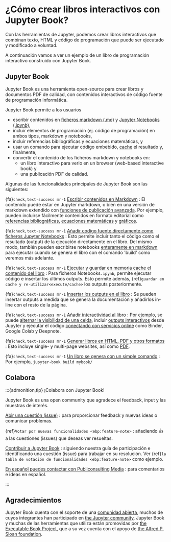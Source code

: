 # ¿Cómo crear libros interactivos con Jupyter Book?

Con las herramientas de Jupyter, podemos crear libros interactivos que combinan texto, HTML y código de programación que puede ser ejecutado y modificado a voluntad.

A continuación vamos a ver un ejemplo de un libro de programación interactivo construido con Jupyter Book. 

## Jupyter Book

Jupyter Book es una herramienta open-source para crear libros y documentos PDF de calidad, con contenidos interactivos de código fuente de programación informática.

Jupyter Book permite a los usuarios

* escribir contenidos en [ficheros markdown (.md)](https://myst-parser.readthedocs.io/en/latest/) y [Jupyter Notebooks (.ipynb)](https://jupyter.org/),
* incluir elementos de programación (ej. código de programación) en ambos tipos, markdown y notebooks,
* incluir referencias bibliográficas y ecuaciones matemáticas, y
* usar un comando para ejecutar código embebido, [cache](https://jupyter-cache.readthedocs.io/en/latest/) el resultado y, finalmente,
* convertir el contenido de los ficheros markdown y notebooks en:
    * un libro interactivo para verlo en un browser (web-based interactive book) y
    * una publicación PDF de calidad.

Algunas de las funcionalidades principales de Jupyter Book son las siguientes:

{fa}`check,text-success mr-1` [Escribir contenidos en Markdown](https://jupyterbook.org/file-types/markdown)
: El contenido puede estar en Jupyter markdown, o bien en una versión de markdown extendido con [funciones de publicación avanzada](https://jupyterbook.org/content/myst).
Por ejemplo, pueden incluirse fácilmente contenidos en formato editorial como [referencias bibliográficas](https://jupyterbook.org/content/citations), [ecuaciones matemáticas](https://jupyterbook.org/content/math) y [gráficos](https://jupyterbook.org/content/figures).

{fa}`check,text-success mr-1` [Añadir código fuente directamente como ficheros Jupyter Notebooks](https://jupyterbook.org/file-types/notebooks)
: Esto permite incluir tanto el código como el resultado (output) de la ejecución directamente en el libro. Del mismo modo, también pueden escribirse notebooks [enteramente en markdown](https://jupyterbook.org/file-types/myst-notebooks) para ejecutar cuando se genera el libro con el comando 'build' como veremos más adelante.

{fa}`check,text-success mr-1` [Ejecutar y guardar en memoria cache el contenido del libro](https://jupyterbook.org/content/execute)
: Para ficheros Notebooks`.ipynb`, permite ejecutar código e insertar los últimos outputs.
  Esto permite además, {ref}`guardar en cache y re-utilizar<execute/cache>` los outputs posteriormente.

{fa}`check,text-success mr-1` [Insertar los outputs en el libro](https://jupyterbook.org/content:code-outputs)
: Se pueden insertar outputs a medida que se genera la documentación y añadirlos in-line con el resto de la página.

{fa}`check,text-success mr-1` [Añadir interactividad al libro](https://jupyterbook.org/interactive/launchbuttons)
: Por ejemplo, se puede [alternar la visibilidad de una celda](https://jupyterbook.org/interactive/hiding), incluir [outputs interactivos](https://jupyterbook.org/interactive/interactive) desde Jupyter y ejecutar el código [conectando con servicios online](https://jupyterbook.org/interactive/launchbuttons) como Binder, Google Colab y Deepnote.

{fa}`check,text-success mr-1` [Generar libros en HTML, PDF y otros formatos](https://jupyterbook.org/start/build)
: Esto incluye single- y multi-page websites, así como [PDF](https://jupyterbook.org/advanced/pdf).

{fa}`check,text-success mr-1` [Un libro se genera con un simple comando](https://jupyterbook.org/reference/cli)
: Por ejemplo, `jupyter-book build mybook/`

## Colabora

:::{admonition,tip} ¡Colabora con Jupyter Book!

Jupyter Book es una open community que agradece el feedback, input y las muestras de interés.

[Abir una cuestión (issue)](https://github.com/executablebooks/jupyter-book/issues/new/choose)
: para proporcionar feedback y nuevas ideas o comunicar problemas.

{ref}`Votar por nuevas funcionalidades <ebp:feature-note>`
: añadiendo 👍 a las cuestiones (issues) que deseas ver resueltas.

[Contribuir a Jupyter Book](https://jupyterbook.org/contribute/intro.md)
: siguiendo nuestra guía de participación e identificando una cuestión (issue) para trabajar en su resolución. Ver {ref}`la tabla de votación de funcionalidades <ebp:feature-note>` como ejemplo.

[En español puedes contactar con Publiconsulting Media](https://www.publiconsulting.com/about.html)
: para comentarios e ideas en español.

:::

## Agradecimientos

Jupyter Book cuenta con el soporte de una [comunidad abierta](https://github.com/executablebooks/jupyter-book/graphs/contributors), muchos de cuyos integrantes han participado en [the Jupyter community](https://jupyter.org/community).
Jupyter Book y muchas de las herramientas que utiliza están promovidas por [the Executable Book Project](https://executablebooks.org), que a su vez cuenta con el apoyo de [the Alfred P. Sloan foundation](https://sloan.org/grant-detail/9231).

